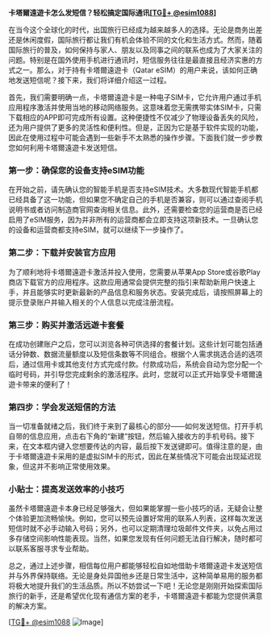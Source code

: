 **卡塔爾遠遊卡怎么发短信？轻松搞定国际通讯[[TG💪+ @esim1088](https://t.me/s/esim1088)]**

在当今这个全球化的时代，出国旅行已经成为越来越多人的选择。无论是商务出差还是休闲度假，国际旅行都让我们有机会体验不同的文化和生活方式。然而，随着国际旅行的普及，如何保持与家人、朋友以及同事之间的联系也成为了大家关注的问题。特别是在国外使用手机进行通讯时，短信服务往往是最直接且经济实惠的方式之一。那么，对于持有卡塔爾遠遊卡（Qatar eSIM）的用户来说，该如何正确地发送短信呢？接下来，我们将详细介绍这一过程。

首先，我们需要明确一点，卡塔爾遠遊卡是一种电子SIM卡，它允许用户通过手机应用程序激活并使用当地的移动网络服务。这意味着您无需携带实体SIM卡，只需下载相应的APP即可完成所有设置。这种便捷性不仅减少了物理设备丢失的风险，还为用户提供了更多的灵活性和便利性。但是，正因为它是基于软件实现的功能，因此在使用过程中可能会遇到一些新手不太熟悉的操作步骤。下面我们就一步步教您如何利用卡塔爾遠遊卡发送短信。

### 第一步：确保您的设备支持eSIM功能

在开始之前，请先确认您的智能手机是否支持eSIM技术。大多数现代智能手机都已经具备了这一功能，但如果您不确定自己的手机是否兼容，则可以通过查阅手机说明书或者访问制造商官网查询相关信息。此外，还需要检查您的运营商是否已经启用了eSIM服务，因为并非所有的运营商都会立即支持这项新技术。一旦确认您的设备和运营商都支持eSIM，就可以继续下一步操作了。

### 第二步：下载并安装官方应用

为了顺利地将卡塔爾遠遊卡激活并投入使用，您需要从苹果App Store或谷歌Play商店下载官方的应用程序。这款应用通常会提供完整的指引来帮助新用户快速上手，并且能够实时更新最新的产品信息和服务状态。安装完成后，请按照屏幕上的提示登录账户并输入相关的个人信息以完成注册流程。

### 第三步：购买并激活远遊卡套餐

在成功创建账户之后，您可以浏览各种可供选择的套餐计划。这些计划可能包括通话分钟数、数据流量额度以及短信条数等不同组合。根据个人需求挑选合适的选项后，通过信用卡或其他支付方式完成付款。付款成功后，系统会自动为您分配一个临时号码，并引导您完成剩余的激活程序。此时，您就可以正式开始享受卡塔爾遠遊卡带来的便利了！

### 第四步：学会发送短信的方法

当一切准备就绪之后，我们终于来到了最核心的部分——如何发送短信。打开手机自带的信息应用，点击右下角的“新建”按钮，然后输入接收方的手机号码。接下来，在文本框内键入您想要传达的内容，最后按下发送键即可。值得注意的是，由于卡塔爾遠遊卡采用的是虚拟SIM卡的形式，因此在某些情况下可能会出现延迟现象，但这并不影响正常使用效果。

### 小贴士：提高发送效率的小技巧

虽然卡塔爾遠遊卡本身已经足够强大，但如果能掌握一些小技巧的话，无疑会让整个体验更加流畅愉快。例如，您可以预先设置好常用的联系人列表，这样每次发送短信时就不必手动输入号码；另外，也可以定期清理垃圾邮件文件夹，以免占用过多存储空间影响性能表现。当然，如果您发现有任何问题无法自行解决，随时都可以联系客服寻求专业帮助。

总之，通过上述步骤，相信每位用户都能够轻松自如地借助卡塔爾遠遊卡发送短信并与外界保持联络。无论是身处异国他乡还是日常生活中，这种简单易用的服务都将极大地提升我们的生活品质。所以不妨尝试一下吧！无论您是刚刚开始探索国际旅行的新手，还是希望优化现有通信方案的老手，卡塔爾遠遊卡都能为您提供满意的解决方案。

[[TG💪+ @esim1088](https://t.me/s/esim1088) ![Image](https://i.postimg.cc/4NQfJmqS/Snipaste-2025-05-13-00-14-12.png)]
